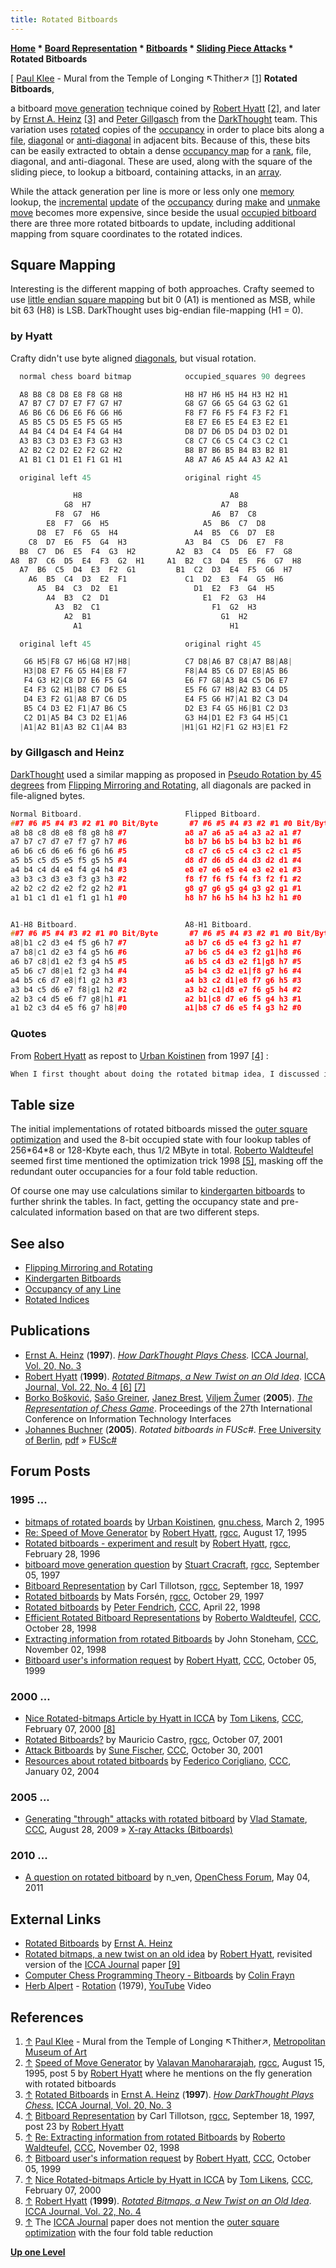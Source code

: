 ```yaml
---
title: Rotated Bitboards
---
```

**[Home](Home "Home") \* [Board Representation](Board_Representation "Board Representation") \* [Bitboards](Bitboards "Bitboards") \* [Sliding Piece Attacks](Sliding_Piece_Attacks "Sliding Piece Attacks") \* Rotated Bitboards**



[ [Paul Klee](Category:Paul_Klee "Category:Paul Klee") - Mural from the Temple of Longing ↖Thither↗ <a id="cite-note-1" href="#cite-ref-1">[1]</a>
**Rotated Bitboards**,  

a bitboard [move generation](Move_Generation "Move Generation") technique coined by [Robert Hyatt](Robert_Hyatt "Robert Hyatt") <a id="cite-note-2" href="#cite-ref-2">[2]</a>, and later by [Ernst A. Heinz](Ernst_A._Heinz "Ernst A. Heinz") <a id="cite-note-3" href="#cite-ref-3">[3]</a> and [Peter Gillgasch](Peter_Gillgasch "Peter Gillgasch") from the [DarkThought](DarkThought "DarkThought") team. This variation uses [rotated](Flipping_Mirroring_and_Rotating#Rotation "Flipping Mirroring and Rotating") copies of the [occupancy](Occupancy "Occupancy") in order to place bits along a [file](Files "Files"), [diagonal](Diagonals "Diagonals") or [anti-diagonal](Anti-Diagonals "Anti-Diagonals") in adjacent bits. Because of this, these bits can be easily extracted to obtain a dense [occupancy map](Occupancy_of_any_Line "Occupancy of any Line") for a [rank](Ranks "Ranks"), file, diagonal, and anti-diagonal. These are used, along with the square of the sliding piece, to lookup a bitboard, containing attacks, in an [array](Array "Array"). 


While the attack generation per line is more or less only one [memory](Memory "Memory") lookup, the [incremental](Incremental_Updates "Incremental Updates") [update](General_Setwise_Operations#UpdateByMove "General Setwise Operations") of the [occupancy](Occupancy "Occupancy") during [make](Make_Move "Make Move") and [unmake move](Unmake_Move "Unmake Move") becomes more expensive, since beside the usual [occupied bitboard](Bitboard_Board-Definition#Occupancy "Bitboard Board-Definition") there are three more rotated bitboards to update, including additional mapping from square coordinates to the rotated indices. 



## Square Mapping


Interesting is the different mapping of both approaches. Crafty seemed to use [little endian square mapping](Square_Mapping_Considerations#LittleEndianRankFileMapping "Square Mapping Considerations") but bit 0 (A1) is mentioned as MSB, while bit 63 (H8) is LSB. DarkThought uses big-endian file-mapping (H1 = 0).



### by Hyatt


Crafty didn't use byte aligned [diagonals](Diagonals "Diagonals"), but visual rotation.




```C++
  normal chess board bitmap            occupied_squares 90 degrees

  A8 B8 C8 D8 E8 F8 G8 H8              H8 H7 H6 H5 H4 H3 H2 H1
  A7 B7 C7 D7 E7 F7 G7 H7              G8 G7 G6 G5 G4 G3 G2 G1
  A6 B6 C6 D6 E6 F6 G6 H6              F8 F7 F6 F5 F4 F3 F2 F1
  A5 B5 C5 D5 E5 F5 G5 H5              E8 E7 E6 E5 E4 E3 E2 E1
  A4 B4 C4 D4 E4 F4 G4 H4              D8 D7 D6 D5 D4 D3 D2 D1
  A3 B3 C3 D3 E3 F3 G3 H3              C8 C7 C6 C5 C4 C3 C2 C1
  A2 B2 C2 D2 E2 F2 G2 H2              B8 B7 B6 B5 B4 B3 B2 B1
  A1 B1 C1 D1 E1 F1 G1 H1              A8 A7 A6 A5 A4 A3 A2 A1

  original left 45                     original right 45

              H8                                 A8
            G8  H7                             A7  B8
          F8  G7  H6                         A6  B7  C8
        E8  F7  G6  H5                     A5  B6  C7  D8
      D8  E7  F6  G5  H4                 A4  B5  C6  D7  E8
    C8  D7  E6  F5  G4  H3             A3  B4  C5  D6  E7  F8
  B8  C7  D6  E5  F4  G3  H2         A2  B3  C4  D5  E6  F7  G8
A8  B7  C6  D5  E4  F3  G2  H1     A1  B2  C3  D4  E5  F6  G7  H8
  A7  B6  C5  D4  E3  F2  G1         B1  C2  D3  E4  F5  G6  H7
    A6  B5  C4  D3  E2  F1             C1  D2  E3  F4  G5  H6
      A5  B4  C3  D2  E1                 D1  E2  F3  G4  H5
        A4  B3  C2  D1                     E1  F2  G3  H4
          A3  B2  C1                         F1  G2  H3
            A2  B1                             G1  H2
              A1                                 H1

  original left 45                     original right 45

   G6 H5|F8 G7 H6|G8 H7|H8|            C7 D8|A6 B7 C8|A7 B8|A8|
   H3|D8 E7 F6 G5 H4|E8 F7             F8|A4 B5 C6 D7 E8|A5 B6
   F4 G3 H2|C8 D7 E6 F5 G4             E6 F7 G8|A3 B4 C5 D6 E7
   E4 F3 G2 H1|B8 C7 D6 E5             E5 F6 G7 H8|A2 B3 C4 D5
   D4 E3 F2 G1|A8 B7 C6 D5             E4 F5 G6 H7|A1 B2 C3 D4
   B5 C4 D3 E2 F1|A7 B6 C5             D2 E3 F4 G5 H6|B1 C2 D3
   C2 D1|A5 B4 C3 D2 E1|A6             G3 H4|D1 E2 F3 G4 H5|C1
  |A1|A2 B1|A3 B2 C1|A4 B3            |H1|G1 H2|F1 G2 H3|E1 F2

```

### by Gillgasch and Heinz


[DarkThought](DarkThought "DarkThought") used a similar mapping as proposed in [Pseudo Rotation by 45 degrees](Flipping_Mirroring_and_Rotating#PseudoRotationby45degrees "Flipping Mirroring and Rotating") from [Flipping Mirroring and Rotating](Flipping_Mirroring_and_Rotating "Flipping Mirroring and Rotating"), all diagonals are packed in file-aligned bytes.




```C++
Normal Bitboard.                       Flipped Bitboard.
##7 #6 #5 #4 #3 #2 #1 #0 Bit/Byte       #7 #6 #5 #4 #3 #2 #1 #0 Bit/Byte
a8 b8 c8 d8 e8 f8 g8 h8 #7             a8 a7 a6 a5 a4 a3 a2 a1 #7
a7 b7 c7 d7 e7 f7 g7 h7 #6             b8 b7 b6 b5 b4 b3 b2 b1 #6
a6 b6 c6 d6 e6 f6 g6 h6 #5             c8 c7 c6 c5 c4 c3 c2 c1 #5
a5 b5 c5 d5 e5 f5 g5 h5 #4             d8 d7 d6 d5 d4 d3 d2 d1 #4
a4 b4 c4 d4 e4 f4 g4 h4 #3             e8 e7 e6 e5 e4 e3 e2 e1 #3
a3 b3 c3 d3 e3 f3 g3 h3 #2             f8 f7 f6 f5 f4 f3 f2 f1 #2
a2 b2 c2 d2 e2 f2 g2 h2 #1             g8 g7 g6 g5 g4 g3 g2 g1 #1
a1 b1 c1 d1 e1 f1 g1 h1 #0             h8 h7 h6 h5 h4 h3 h2 h1 #0


A1-H8 Bitboard.                        A8-H1 Bitboard.
##7 #6 #5 #4 #3 #2 #1 #0 Bit/Byte       #7 #6 #5 #4 #3 #2 #1 #0 Bit/Byte
a8|b1 c2 d3 e4 f5 g6 h7 #7             a8 b7 c6 d5 e4 f3 g2 h1 #7
a7 b8|c1 d2 e3 f4 g5 h6 #6             a7 b6 c5 d4 e3 f2 g1|h8 #6
a6 b7 c8|d1 e2 f3 g4 h5 #5             a6 b5 c4 d3 e2 f1|g8 h7 #5
a5 b6 c7 d8|e1 f2 g3 h4 #4             a5 b4 c3 d2 e1|f8 g7 h6 #4
a4 b5 c6 d7 e8|f1 g2 h3 #3             a4 b3 c2 d1|e8 f7 g6 h5 #3
a3 b4 c5 d6 e7 f8|g1 h2 #2             a3 b2 c1|d8 e7 f6 g5 h4 #2
a2 b3 c4 d5 e6 f7 g8|h1 #1             a2 b1|c8 d7 e6 f5 g4 h3 #1
a1 b2 c3 d4 e5 f6 g7 h8|#0             a1|b8 c7 d6 e5 f4 g3 h2 #0

```

### Quotes


From [Robert Hyatt](Robert_Hyatt "Robert Hyatt") as repost to [Urban Koistinen](Urban_Koistinen "Urban Koistinen") from 1997 <a id="cite-note-4" href="#cite-ref-4">[4]</a> :




```C++
When I first thought about doing the rotated bitmap idea, I discussed it with Peter G. of the DarkThought team. He thought (as I did) that the idea was pretty neat and worth trying. I (from the first thought) had always planned on updating the rotated bitmaps by the following approach: I have a set of 64 bitmaps callet set_mask[n]. To set bit 32, I simply AND(bit-map,set_mask[32]). If I have a rotated-90 bitmap, then I also create a rotated-90 set_mask, and do this: AND(bit-map-R90,set_mask_R90[32]) and I am done. Peter didn't like this, and wanted to get rid of the extra memory load for the rotated set_mask variable. (note there are actually 4 of these loads needed, for each of the rotated bitmaps). So he thought about it a bit and found a cute mathematical transformation based on shifts, AND's and OR's (I won't give it here since it is his idea) that avoide needing the set_mask_Rxx masks (note that on some machines, even the set_mask itself is not needed. to set bit 32 you just start with "1" and shift it to the right position avoiding the memory load altogether. However, the effect of Peter's approach is to map diagonal bits on the real bitmap to adjacent bits in a "psuedo-rotated" bitmap, without needing the set_mask_R90 stuff at all. Is it better? I'm not sure. My tests on the P6 said NO. My tests on the alpha with big cache also said NO. Peter's tests on the machine he used said YES. It definitely takes more instructions to do what Peter is doing. On a machine with a huge memory latency, like the [PC](IBM_PC "IBM PC"), my memory loading can be slow. But with a decent sized cache, the 64 words X 8 bytes per word (512 bytes) really tucks into a corner in cache and doesn't hurt at all, particularly since a cache hit on the P6 operates at CPU speed. The PII is a different case since the cache operates at 1/2 CPU speed, which might swing things in his favor. For the record, they are *close* under all cases. We are not talking 10% here...one might be 2% faster on one machine, the other 3% faster on another machine... But the "mapping" is really odd and would not let us just simply swap the L45 and R45 maps... 

```

## Table size


The initial implementations of rotated bitboards missed the [outer square optimization](First_Rank_Attacks#TheOuterSquares "First Rank Attacks") and used the 8-bit occupied state with four lookup tables of 256\*64\*8 or 128-Kbyte each, thus 1/2 MByte in total. [Roberto Waldteufel](Roberto_Waldteufel "Roberto Waldteufel") seemed first time mentioned the optimization trick 1998 <a id="cite-note-5" href="#cite-ref-5">[5]</a>, masking off the redundant outer occupancies for a four fold table reduction.


Of course one may use calculations similar to [kindergarten bitboards](Kindergarten_Bitboards "Kindergarten Bitboards") to further shrink the tables. In fact, getting the occupancy state and pre-calculated information based on that are two different steps.



## See also


* [Flipping Mirroring and Rotating](Flipping_Mirroring_and_Rotating "Flipping Mirroring and Rotating")
* [Kindergarten Bitboards](Kindergarten_Bitboards "Kindergarten Bitboards")
* [Occupancy of any Line](Occupancy_of_any_Line "Occupancy of any Line")
* [Rotated Indices](Rotated_Indices "Rotated Indices")


## Publications


* [Ernst A. Heinz](Ernst_A._Heinz "Ernst A. Heinz") (**1997**). *[How DarkThought Plays Chess](http://people.csail.mit.edu/heinz/dt/node2.html).* [ICCA Journal, Vol. 20, No. 3](ICGA_Journal#20_3 "ICGA Journal")
* [Robert Hyatt](Robert_Hyatt "Robert Hyatt") (**1999**). *[Rotated Bitmaps, a New Twist on an Old Idea](http://www.craftychess.com/hyatt/bitmaps.html)*. [ICCA Journal, Vol. 22, No. 4](ICGA_Journal#22_4 "ICGA Journal") <a id="cite-note-6" href="#cite-ref-6">[6]</a> <a id="cite-note-7" href="#cite-ref-7">[7]</a>
* [Borko Bošković](Borko_Bo%C5%A1kovi%C4%87 "Borko Bošković"), [Sašo Greiner](Sa%C5%A1o_Greiner "Sašo Greiner"), [Janez Brest](Janez_Brest "Janez Brest"), [Viljem Žumer](Viljem_%C5%BDumer "Viljem Žumer") (**2005**). *[The Representation of Chess Game](http://ieeexplore.ieee.org/xpl/freeabs_all.jsp?arnumber=1491153)*. Proceedings of the 27th International Conference on Information Technology Interfaces
* [Johannes Buchner](index.php?title=Johannes_Buchner&action=edit&redlink=1 "Johannes Buchner (page does not exist)") (**2005**). *Rotated bitboards in FUSc#*. [Free University of Berlin](Free_University_of_Berlin "Free University of Berlin"), [pdf](http://page.mi.fu-berlin.de/jbuchner/rotated.pdf) » [FUSc#](FUSCsharp "FUSCsharp")


## Forum Posts


### 1995 ...


* [bitmaps of rotated boards](https://groups.google.com/d/msg/gnu.chess/lSsvkY3St7s/wZ-3sG9rNmcJ) by [Urban Koistinen](Urban_Koistinen "Urban Koistinen"), [gnu.chess](GNU_Chess#NewsGroup "GNU Chess"), March 2, 1995
* [Re: Speed of Move Generator](http://groups.google.com/group/rec.games.chess.computer/msg/d3e64cbd920b1153) by [Robert Hyatt](Robert_Hyatt "Robert Hyatt"), [rgcc](Computer_Chess_Forums "Computer Chess Forums"), August 17, 1995
* [Rotated bitboards - experiment and result](http://groups.google.com/group/rec.games.chess.computer/browse_frm/thread/b6d3210fc02baa93) by [Robert Hyatt](Robert_Hyatt "Robert Hyatt"), [rgcc](Computer_Chess_Forums "Computer Chess Forums"), February 28, 1996
* [bitboard move generation question](http://groups.google.com/group/rec.games.chess.computer/browse_frm/thread/a97c78bd49c9c9e6) by [Stuart Cracraft](Stuart_Cracraft "Stuart Cracraft"), [rgcc](Computer_Chess_Forums "Computer Chess Forums"), September 05, 1997
* [Bitboard Representation](http://groups.google.com/group/rec.games.chess.computer/browse_frm/thread/00013e6c504ace86) by Carl Tillotson, [rgcc](Computer_Chess_Forums "Computer Chess Forums"), September 18, 1997
* [Rotated bitboards](http://groups.google.com/group/rec.games.chess.computer/browse_frm/thread/62f15a832b95a20c) by Mats Forsén, [rgcc](Computer_Chess_Forums "Computer Chess Forums"), October 29, 1997
* [Rotated bitboards](https://www.stmintz.com/ccc/index.php?id=17377) by [Peter Fendrich](Peter_Fendrich "Peter Fendrich"), [CCC](CCC "CCC"), April 22, 1998
* [Efficient Rotated Bitboard Representations](https://www.stmintz.com/ccc/index.php?id=30863) by [Roberto Waldteufel](Roberto_Waldteufel "Roberto Waldteufel"), [CCC](CCC "CCC"), October 28, 1998
* [Extracting information from rotated Bitboards](https://www.stmintz.com/ccc/index.php?id=31429) by John Stoneham, [CCC](CCC "CCC"), November 02, 1998
* [Bitboard user's information request](https://www.stmintz.com/ccc/index.php?id=71880) by [Robert Hyatt](Robert_Hyatt "Robert Hyatt"), [CCC](CCC "CCC"), October 05, 1999


### 2000 ...


* [Nice Rotated-bitmaps Article by Hyatt in ICCA](https://www.stmintz.com/ccc/index.php?id=95468) by [Tom Likens](Tom_Likens "Tom Likens"), [CCC](CCC "CCC"), February 07, 2000 <a id="cite-note-8" href="#cite-ref-8">[8]</a>
* [Rotated Bitboards?](http://groups.google.com/group/rec.games.chess.computer/browse_frm/thread/8cd63a61ab02a1ed) by Mauricio Castro, [rgcc](Computer_Chess_Forums "Computer Chess Forums"), October 07, 2001
* [Attack Bitboards](https://www.stmintz.com/ccc/index.php?id=194920) by [Sune Fischer](Sune_Fischer "Sune Fischer"), [CCC](CCC "CCC"), October 30, 2001
* [Resources about rotated bitboards](https://www.stmintz.com/ccc/index.php?id=342372) by [Federico Corigliano](Federico_Andr%C3%A9s_Corigliano "Federico Andrés Corigliano"), [CCC](CCC "CCC"), January 02, 2004


### 2005 ...


* [Generating "through" attacks with rotated bitboard](http://www.talkchess.com/forum/viewtopic.php?t=29577) by [Vlad Stamate](Vlad_Stamate "Vlad Stamate"), [CCC](CCC "CCC"), August 28, 2009 » [X-ray Attacks (Bitboards)](X-ray_Attacks_(Bitboards) "X-ray Attacks (Bitboards)")


### 2010 ...


* [A question on rotated bitboard](http://www.open-chess.org/viewtopic.php?f=5&t=1376) by n\_ven, [OpenChess Forum](Computer_Chess_Forums "Computer Chess Forums"), May 04, 2011


## External Links


* [Rotated Bitboards](http://people.csail.mit.edu/heinz/dt/node8.html) by [Ernst A. Heinz](Ernst_A._Heinz "Ernst A. Heinz")
* [Rotated bitmaps, a new twist on an old idea](http://www.craftychess.com/hyatt/bitmaps.html) by [Robert Hyatt](Robert_Hyatt "Robert Hyatt"), revisited version of the [ICCA Journal](ICGA_Journal "ICGA Journal") paper <a id="cite-note-9" href="#cite-ref-9">[9]</a>
* [Computer Chess Programming Theory - Bitboards](http://www.frayn.net/beowulf/theory.html#bitboards) by [Colin Frayn](Colin_Frayn "Colin Frayn")
* [Herb Alpert](https://en.wikipedia.org/wiki/Herb_Alpert) - [Rotation](https://en.wikipedia.org/wiki/Rise_%28Herb_Alpert_album%29) (1979), [YouTube](https://en.wikipedia.org/wiki/YouTube) Video


 
## References


1. <a id="cite-ref-1" href="#cite-note-1">↑</a> [Paul Klee](Category:Paul_Klee "Category:Paul Klee") - Mural from the Temple of Longing ↖Thither↗, [Metropolitan Museum of Art](https://en.wikipedia.org/wiki/Metropolitan_Museum_of_Art)
2. <a id="cite-ref-2" href="#cite-note-2">↑</a> [Speed of Move Generator](http://groups.google.com/group/rec.games.chess.computer/browse_frm/thread/33c57503391f3a89) by [Valavan Manohararajah](Valavan_Manohararajah "Valavan Manohararajah"), [rgcc](Computer_Chess_Forums "Computer Chess Forums"), August 15, 1995, post 5 by [Robert Hyatt](Robert_Hyatt "Robert Hyatt") where he mentions on the fly generation with rotated bitboards
3. <a id="cite-ref-3" href="#cite-note-3">↑</a> [Rotated Bitboards](http://people.csail.mit.edu/heinz/dt/node8.html) in [Ernst A. Heinz](Ernst_A._Heinz "Ernst A. Heinz") (**1997**). *[How DarkThought Plays Chess.](http://people.csail.mit.edu/heinz/dt/node2.html)* [ICCA Journal, Vol. 20, No. 3](ICGA_Journal#20_3 "ICGA Journal")
4. <a id="cite-ref-4" href="#cite-note-4">↑</a> [Bitboard Representation](http://groups.google.com/group/rec.games.chess.computer/browse_frm/thread/00013e6c504ace86) by Carl Tillotson, [rgcc](Computer_Chess_Forums "Computer Chess Forums"), September 18, 1997, post 23 by [Robert Hyatt](Robert_Hyatt "Robert Hyatt")
5. <a id="cite-ref-5" href="#cite-note-5">↑</a> [Re: Extracting information from rotated Bitboards](https://www.stmintz.com/ccc/index.php?id=31456) by [Roberto Waldteufel](Roberto_Waldteufel "Roberto Waldteufel"), [CCC](CCC "CCC"), November 02, 1998
6. <a id="cite-ref-6" href="#cite-note-6">↑</a> [Bitboard user's information request](https://www.stmintz.com/ccc/index.php?id=71880) by [Robert Hyatt](Robert_Hyatt "Robert Hyatt"), [CCC](CCC "CCC"), October 05, 1999
7. <a id="cite-ref-7" href="#cite-note-7">↑</a> [Nice Rotated-bitmaps Article by Hyatt in ICCA](https://www.stmintz.com/ccc/index.php?id=95468) by [Tom Likens](Tom_Likens "Tom Likens"), [CCC](CCC "CCC"), February 07, 2000
8. <a id="cite-ref-8" href="#cite-note-8">↑</a>  [Robert Hyatt](Robert_Hyatt "Robert Hyatt") (**1999**). *[Rotated Bitmaps, a New Twist on an Old Idea](http://www.craftychess.com/hyatt/bitmaps.html)*. [ICCA Journal, Vol. 22, No. 4](ICGA_Journal#22_4 "ICGA Journal")
9. <a id="cite-ref-9" href="#cite-note-9">↑</a> The [ICCA Journal](ICGA_Journal "ICGA Journal") paper does not mention the [outer square optimization](First_Rank_Attacks#TheOuterSquares "First Rank Attacks") with the four fold table reduction

**[Up one Level](Sliding_Piece_Attacks "Sliding Piece Attacks")**







 
